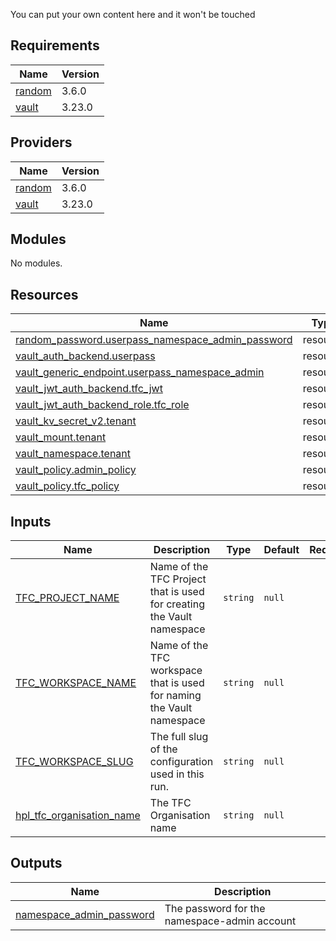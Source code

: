 You can put your own content here and it won't be touched
<!-- BEGIN_TF_DOCS -->
## Requirements

| Name | Version |
|------|---------|
| <a name="requirement_random"></a> [random](#requirement\_random) | 3.6.0 |
| <a name="requirement_vault"></a> [vault](#requirement\_vault) | 3.23.0 |

## Providers

| Name | Version |
|------|---------|
| <a name="provider_random"></a> [random](#provider\_random) | 3.6.0 |
| <a name="provider_vault"></a> [vault](#provider\_vault) | 3.23.0 |

## Modules

No modules.

## Resources

| Name | Type |
|------|------|
| [random_password.userpass_namespace_admin_password](https://registry.terraform.io/providers/hashicorp/random/3.6.0/docs/resources/password) | resource |
| [vault_auth_backend.userpass](https://registry.terraform.io/providers/hashicorp/vault/3.23.0/docs/resources/auth_backend) | resource |
| [vault_generic_endpoint.userpass_namespace_admin](https://registry.terraform.io/providers/hashicorp/vault/3.23.0/docs/resources/generic_endpoint) | resource |
| [vault_jwt_auth_backend.tfc_jwt](https://registry.terraform.io/providers/hashicorp/vault/3.23.0/docs/resources/jwt_auth_backend) | resource |
| [vault_jwt_auth_backend_role.tfc_role](https://registry.terraform.io/providers/hashicorp/vault/3.23.0/docs/resources/jwt_auth_backend_role) | resource |
| [vault_kv_secret_v2.tenant](https://registry.terraform.io/providers/hashicorp/vault/3.23.0/docs/resources/kv_secret_v2) | resource |
| [vault_mount.tenant](https://registry.terraform.io/providers/hashicorp/vault/3.23.0/docs/resources/mount) | resource |
| [vault_namespace.tenant](https://registry.terraform.io/providers/hashicorp/vault/3.23.0/docs/resources/namespace) | resource |
| [vault_policy.admin_policy](https://registry.terraform.io/providers/hashicorp/vault/3.23.0/docs/resources/policy) | resource |
| [vault_policy.tfc_policy](https://registry.terraform.io/providers/hashicorp/vault/3.23.0/docs/resources/policy) | resource |

## Inputs

| Name | Description | Type | Default | Required |
|------|-------------|------|---------|:--------:|
| <a name="input_TFC_PROJECT_NAME"></a> [TFC\_PROJECT\_NAME](#input\_TFC\_PROJECT\_NAME) | Name of the TFC Project that is used for creating the Vault namespace | `string` | `null` | no |
| <a name="input_TFC_WORKSPACE_NAME"></a> [TFC\_WORKSPACE\_NAME](#input\_TFC\_WORKSPACE\_NAME) | Name of the TFC workspace that is used for naming the Vault namespace | `string` | `null` | no |
| <a name="input_TFC_WORKSPACE_SLUG"></a> [TFC\_WORKSPACE\_SLUG](#input\_TFC\_WORKSPACE\_SLUG) | The full slug of the configuration used in this run. | `string` | `null` | no |
| <a name="input_hpl_tfc_organisation_name"></a> [hpl\_tfc\_organisation\_name](#input\_hpl\_tfc\_organisation\_name) | The TFC Organisation name | `string` | `null` | no |

## Outputs

| Name | Description |
|------|-------------|
| <a name="output_namespace_admin_password"></a> [namespace\_admin\_password](#output\_namespace\_admin\_password) | The password for the namespace-admin account |
<!-- END_TF_DOCS -->